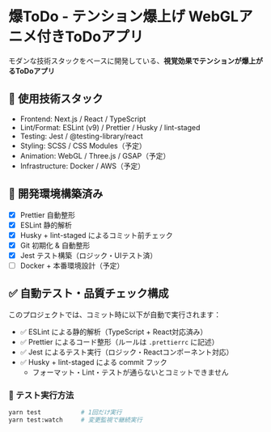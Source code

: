 # 爆ToDo - テンション爆上げ WebGLアニメ付きToDoアプリ

モダンな技術スタックをベースに開発している、**視覚効果でテンションが爆上がるToDoアプリ**

## 🚀 使用技術スタック

- Frontend: Next.js / React / TypeScript
- Lint/Format: ESLint (v9) / Prettier / Husky / lint-staged
- Testing: Jest / @testing-library/react
- Styling: SCSS / CSS Modules（予定）
- Animation: WebGL / Three.js / GSAP（予定）
- Infrastructure: Docker / AWS（予定）

## 🔧 開発環境構築済み

- [x] Prettier 自動整形
- [x] ESLint 静的解析
- [x] Husky + lint-staged によるコミット前チェック
- [x] Git 初期化 & 自動整形
- [x] Jest テスト構築（ロジック・UIテスト済）
- [ ] Docker + 本番環境設計（予定）

## ✅ 自動テスト・品質チェック構成

このプロジェクトでは、コミット時に以下が自動で実行されます：

- ✅ ESLint による静的解析（TypeScript + React対応済み）
- ✅ Prettier によるコード整形（ルールは `.prettierrc` に記述）
- ✅ Jest によるテスト実行（ロジック・Reactコンポーネント対応）
- ✅ Husky + lint-staged による commit フック
    - フォーマット・Lint・テストが通らないとコミットできません

### 🔧 テスト実行方法

```bash
yarn test           # 1回だけ実行
yarn test:watch     # 変更監視で継続実行
```
